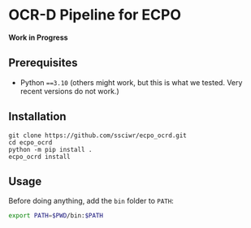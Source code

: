 # OCR-D Pipeline for ECPO

**Work in Progress**

## Prerequisites

* Python `==3.10` (others might work, but this is what we tested. Very recent versions do not work.)

## Installation

```
git clone https://github.com/ssciwr/ecpo_ocrd.git
cd ecpo_ocrd
python -m pip install .
ecpo_ocrd install
```

## Usage

Before doing anything, add the `bin` folder to `PATH`:

```bash
export PATH=$PWD/bin:$PATH
```
